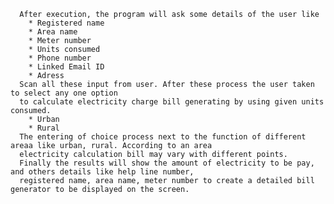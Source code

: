       After execution, the program will ask some details of the user like
        * Registered name
        * Area name
        * Meter number
        * Units consumed
        * Phone number
        * Linked Email ID
        * Adress
      Scan all these input from user. After these process the user taken to select any one option
      to calculate electricity charge bill generating by using given units consumed.
        * Urban
        * Rural
      The entering of choice process next to the function of different areaa like urban, rural. According to an area
      electricity calculation bill may vary with different points.
      Finally the results will show the amount of electricity to be pay, and others details like help line number, 
      registered name, area name, meter number to create a detailed bill generator to be displayed on the screen.
